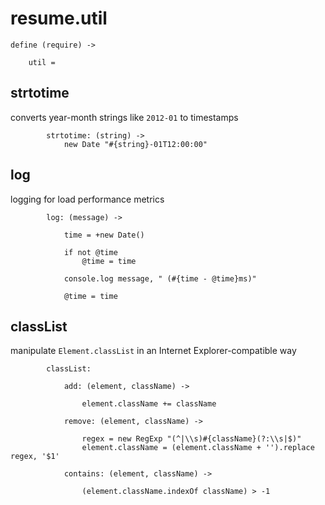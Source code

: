 resume.util
===========

	define (require) ->

		util =

## strtotime
converts year-month strings like `2012-01` to timestamps

			strtotime: (string) ->
				new Date "#{string}-01T12:00:00"

## log
logging for load performance metrics

			log: (message) ->

				time = +new Date()

				if not @time
					@time = time

				console.log message, " (#{time - @time}ms)"

				@time = time

## classList
manipulate `Element.classList` in an Internet Explorer-compatible way

			classList:

				add: (element, className) ->

					element.className += className

				remove: (element, className) ->

					regex = new RegExp "(^|\\s)#{className}(?:\\s|$)"
					element.className = (element.className + '').replace regex, '$1'

				contains: (element, className) ->

					(element.className.indexOf className) > -1